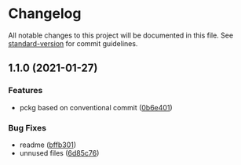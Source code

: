 # Changelog

All notable changes to this project will be documented in this file. See [standard-version](https://github.com/conventional-changelog/standard-version) for commit guidelines.

## 1.1.0 (2021-01-27)

### Features

- pckg based on conventional commit ([0b6e401](https://github.com/diogojorgebasso/bootcamp-python-igti/commit/0b6e4010025eb2c81921ba07c0ef3006e89fc009))

### Bug Fixes

- readme ([bffb301](https://github.com/diogojorgebasso/bootcamp-python-igti/commit/bffb301e6f4a78f545e69782f5862044b35b1093))
- unnused files ([6d85c76](https://github.com/diogojorgebasso/bootcamp-python-igti/commit/6d85c76a299d54331a694d30bb068af61d3e8b57))
